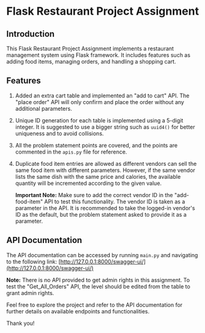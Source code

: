 # Flask Restaurant Project Assignment

## Introduction
This Flask Restaurant Project Assignment implements a restaurant management system using Flask framework. It includes features such as adding food items, managing orders, and handling a shopping cart.

## Features
1. Added an extra cart table and implemented an "add to cart" API. The "place order" API will only confirm and place the order without any additional parameters.

2. Unique ID generation for each table is implemented using a 5-digit integer. It is suggested to use a bigger string such as `uuid4()` for better uniqueness and to avoid collisions.

3. All the problem statement points are covered, and the points are commented in the `apis.py` file for reference.

4. Duplicate food item entries are allowed as different vendors can sell the same food item with different parameters. However, if the same vendor lists the same dish with the same price and calories, the available quantity will be incremented according to the given value.

    **Important Note:** Make sure to add the correct vendor ID in the "add-food-item" API to test this functionality. The vendor ID is taken as a parameter in the API. It is recommended to take the logged-in vendor's ID as the default, but the problem statement asked to provide it as a parameter.

## API Documentation
The API documentation can be accessed by running `main.py` and navigating to the following link: [http://127.0.0.1:8000/swagger-ui/](http://127.0.0.1:8000/swagger-ui/)

**Note:** There is no API provided to get admin rights in this assignment. To test the "Get_All_Orders" API, the level should be edited from the table to grant admin rights.

Feel free to explore the project and refer to the API documentation for further details on available endpoints and functionalities.

Thank you!
